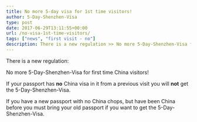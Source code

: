 ```yaml
---
title: No more 5-day visa for 1st time visitors!
author: 5-Day-Shenzhen-Visa
type: post
date: 2017-06-29T13:11:55+00:00
url: /no-visa-1st-time-visitors/
tags: ["news", "first visit - no"]
description: There is a new regulation >> No more 5-Day-Shenzhen-Visa for first time China visitors!
---
```

There is a new regulation:

No more 5-Day-Shenzhen-Visa for first time China visitors!

If your passport has **no** China visa in it from a previous visit you will **not** get the 5-Day-Shenzhen-Visa.

If you have a new passport with no China chops, but have been China before you must bring your old passport if you want to get the 5-Day-Shenzhen-Visa.